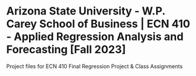 # Arizona State University - W.P. Carey School of Business | ECN 410 - Applied Regression Analysis and Forecasting [Fall 2023]

Project files for ECN 410 Final Regression Project & Class Assignments
